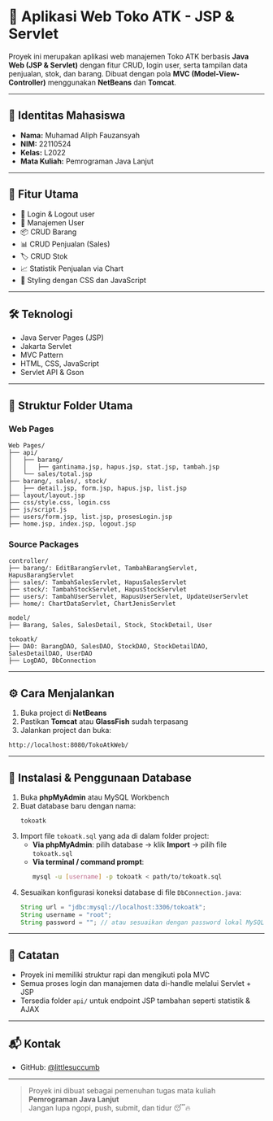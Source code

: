 # 🛒 Aplikasi Web Toko ATK - JSP & Servlet

Proyek ini merupakan aplikasi web manajemen Toko ATK berbasis **Java Web (JSP & Servlet)** dengan fitur CRUD, login user, serta tampilan data penjualan, stok, dan barang. Dibuat dengan pola **MVC (Model-View-Controller)** menggunakan **NetBeans** dan **Tomcat**.

---

## 👤 Identitas Mahasiswa

- **Nama:** Muhamad Aliph Fauzansyah  
- **NIM:** 22110524  
- **Kelas:** L2022  
- **Mata Kuliah:** Pemrograman Java Lanjut

---

## 🚀 Fitur Utama

- 🔐 Login & Logout user  
- 👤 Manajemen User  
- 📦 CRUD Barang  
- 📊 CRUD Penjualan (Sales)  
- 🏷️ CRUD Stok  
- 📈 Statistik Penjualan via Chart  
- 💅 Styling dengan CSS dan JavaScript  

---

## 🛠 Teknologi

- Java Server Pages (JSP)  
- Jakarta Servlet  
- MVC Pattern  
- HTML, CSS, JavaScript  
- Servlet API & Gson  

---

## 📂 Struktur Folder Utama

### Web Pages
```
Web Pages/
├── api/
│   ├── barang/
│   │   ├── gantinama.jsp, hapus.jsp, stat.jsp, tambah.jsp
│   └── sales/total.jsp
├── barang/, sales/, stock/
│   ├── detail.jsp, form.jsp, hapus.jsp, list.jsp
├── layout/layout.jsp
├── css/style.css, login.css
├── js/script.js
├── users/form.jsp, list.jsp, prosesLogin.jsp
├── home.jsp, index.jsp, logout.jsp
```

### Source Packages
```
controller/
├── barang/: EditBarangServlet, TambahBarangServlet, HapusBarangServlet
├── sales/: TambahSalesServlet, HapusSalesServlet
├── stock/: TambahStockServlet, HapusStockServlet
├── users/: TambahUserServlet, HapusUserServlet, UpdateUserServlet
├── home/: ChartDataServlet, ChartJenisServlet

model/
├── Barang, Sales, SalesDetail, Stock, StockDetail, User

tokoatk/
├── DAO: BarangDAO, SalesDAO, StockDAO, StockDetailDAO, SalesDetailDAO, UserDAO
├── LogDAO, DbConnection
```

---

## ⚙️ Cara Menjalankan

1. Buka project di **NetBeans**  
2. Pastikan **Tomcat** atau **GlassFish** sudah terpasang  
3. Jalankan project dan buka:
```
http://localhost:8080/TokoAtkWeb/
```

---

## 💾 Instalasi & Penggunaan Database

1. Buka **phpMyAdmin** atau MySQL Workbench  
2. Buat database baru dengan nama:
   ```
   tokoatk
   ```
3. Import file `tokoatk.sql` yang ada di dalam folder project:
   - **Via phpMyAdmin**: pilih database → klik **Import** → pilih file `tokoatk.sql`
   - **Via terminal / command prompt**:
     ```bash
     mysql -u [username] -p tokoatk < path/to/tokoatk.sql
     ```
4. Sesuaikan konfigurasi koneksi database di file `DbConnection.java`:
   ```java
   String url = "jdbc:mysql://localhost:3306/tokoatk";
   String username = "root";
   String password = ""; // atau sesuaikan dengan password lokal MySQL kamu
   ```

---

## 📌 Catatan

- Proyek ini memiliki struktur rapi dan mengikuti pola MVC  
- Semua proses login dan manajemen data di-handle melalui Servlet + JSP  
- Tersedia folder `api/` untuk endpoint JSP tambahan seperti statistik & AJAX  

---

## 📬 Kontak

- GitHub: [@littlesuccumb](https://github.com/littlesuccumb)

---

> Proyek ini dibuat sebagai pemenuhan tugas mata kuliah **Pemrograman Java Lanjut**  
> Jangan lupa ngopi, push, submit, dan tidur 😴🔥
